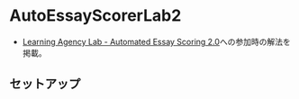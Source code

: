 # AutoEssayScorerLab2
- [Learning Agency Lab - Automated Essay Scoring 2.0](https://www.kaggle.com/competitions/learning-agency-lab-automated-essay-scoring-2/overview)への参加時の解法を掲載。

## セットアップ

